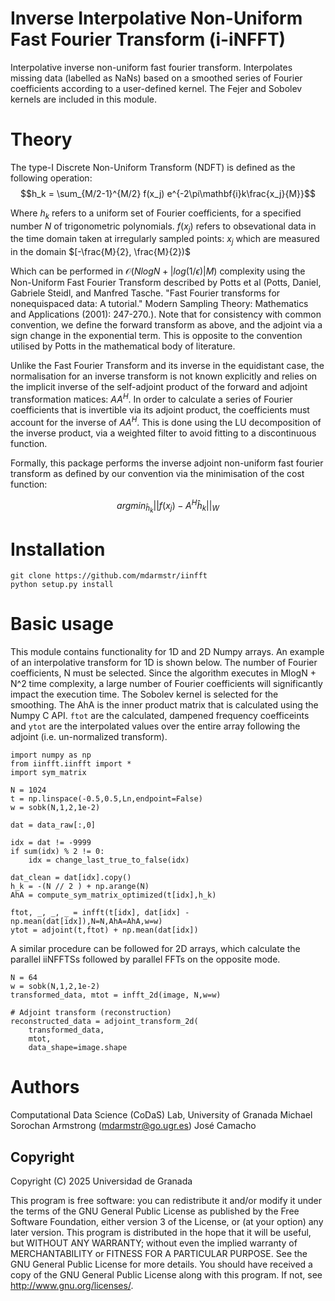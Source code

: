 # Inverse Interpolative Non-Uniform Fast Fourier Transform (i-iNFFT)

Interpolative inverse non-uniform fast fourier transform. Interpolates missing data (labelled as NaNs) based on a smoothed series of Fourier coefficients according to a user-defined kernel. The Fejer and Sobolev kernels are included in this module.

# Theory

The type-I Discrete Non-Uniform Transform (NDFT) is defined as the following operation:
$$h_k = \sum_{M/2-1}^{M/2} f(x_j) e^{-2\pi\mathbf{i}k\frac{x_j}{M}}$$

Where $h_k$ refers to a uniform set of Fourier coefficients, for a specified number $N$ of trigonometric polynomials. $f(x_j)$ refers to obsevational data in the time domain taken at irregularly sampled points: $x_j$ which are measured in the domain $[-\frac{M}{2}, \frac{M}{2})$

Which can be performed in $\mathcal{O}(N log N + |log (1/\epsilon) | M)$ complexity using the Non-Uniform Fast Fourier Transform described by Potts et al (Potts, Daniel, Gabriele Steidl, and Manfred Tasche. "Fast Fourier transforms for nonequispaced data: A tutorial." Modern Sampling Theory: Mathematics and Applications (2001): 247-270.). Note that for consistency with common convention, we define the forward transform as above, and the adjoint via a sign change in the exponential term. This is opposite to the convention utilised by Potts in the mathematical body of literature.

Unlike the Fast Fourier Transform and its inverse in the equidistant case, the normalisation for an inverse transform is not known explicitly and relies on the implicit inverse of the self-adjoint product of the forward and adjoint transformation matices: $AA^H$. In order to calculate a series of Fourier coefficients that is invertible via its adjoint product, the coefficients must account for the inverse of $AA^H$. This is done using the LU decomposition of the inverse product, via a weighted filter to avoid fitting to a discontinuous function. 

Formally, this package performs the inverse adjoint non-uniform fast fourier transform as defined by our convention via the minimisation of the cost function:

$${argmin}_{\hat{h}_k}||f(x_j) - A^H\hat{h}_k||_W$$

# Installation

```
git clone https://github.com/mdarmstr/iinfft
python setup.py install
```

# Basic usage
This module contains functionality for 1D and 2D Numpy arrays. An example of an interpolative transform for 1D is shown below. The number of Fourier coefficients, N must be selected. Since the algorithm executes in MlogN + N^2 time complexity, a large number of Fourier coefficients will significantly impact the execution time. The Sobolev kernel is selected for the smoothing. The AhA is the inner product matrix that is calculated using the Numpy C API. `ftot` are the calculated, dampened frequency coefficeints and `ytot` are the interpolated values over the entire array following the adjoint (i.e. un-normalized transform).

```
import numpy as np
from iinfft.iinfft import *
import sym_matrix

N = 1024
t = np.linspace(-0.5,0.5,Ln,endpoint=False)
w = sobk(N,1,2,1e-2)

dat = data_raw[:,0]

idx = dat != -9999
if sum(idx) % 2 != 0:
    idx = change_last_true_to_false(idx)

dat_clean = dat[idx].copy()
h_k = -(N // 2 ) + np.arange(N)
AhA = compute_sym_matrix_optimized(t[idx],h_k)

ftot, _, _, _ = infft(t[idx], dat[idx] - np.mean(dat[idx]),N=N,AhA=AhA,w=w)
ytot = adjoint(t,ftot) + np.mean(dat[idx])
```
A similar procedure can be followed for 2D arrays, which calculate the parallel iiNFFTSs followed by parallel FFTs on the opposite mode.

```
N = 64
w = sobk(N,1,2,1e-2)
transformed_data, mtot = infft_2d(image, N,w=w)

# Adjoint transform (reconstruction)
reconstructed_data = adjoint_transform_2d(
    transformed_data,
    mtot,
    data_shape=image.shape
```
# Authors
Computational Data Science (CoDaS) Lab, University of Granada
Michael Sorochan Armstrong (mdarmstr@go.ugr.es)
José Camacho

## Copyright

Copyright (C) 2025  Universidad de Granada
 
This program is free software: you can redistribute it and/or modify it under the terms of the GNU General Public License as published by the Free Software Foundation, either version 3 of the License, or (at your option) any later version.
This program is distributed in the hope that it will be useful, but WITHOUT ANY WARRANTY; without even the implied warranty of MERCHANTABILITY or FITNESS FOR A PARTICULAR PURPOSE.  See the GNU General Public License for more details.
You should have received a copy of the GNU General Public License along with this program.  If not, see <http://www.gnu.org/licenses/>.

